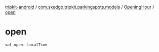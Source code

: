 [tripkit-android](../../index.md) / [com.skedgo.tripkit.parkingspots.models](../index.md) / [OpeningHour](index.md) / [open](./open.md)

# open

`val open: LocalTime`